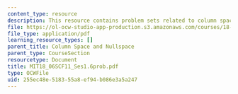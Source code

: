 ```yaml
---
content_type: resource
description: This resource contains problem sets related to column space and nullspace.
file: https://ol-ocw-studio-app-production.s3.amazonaws.com/courses/18-06sc-linear-algebra-fall-2011/255ec48e518355a8ef94b086e3a5a247_MIT18_06SCF11_Ses1.6prob.pdf
file_type: application/pdf
learning_resource_types: []
parent_title: Column Space and Nullspace
parent_type: CourseSection
resourcetype: Document
title: MIT18_06SCF11_Ses1.6prob.pdf
type: OCWFile
uid: 255ec48e-5183-55a8-ef94-b086e3a5a247
---
```

